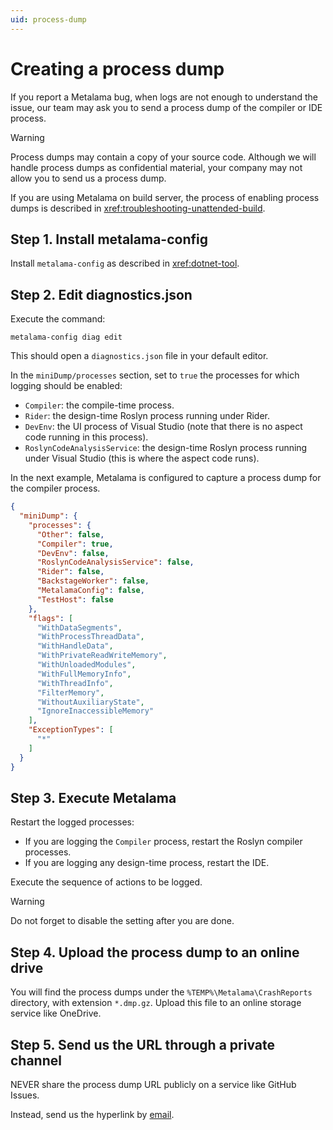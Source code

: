 ```yaml
---
uid: process-dump
---
```


# Creating a process dump

If you report a Metalama bug, when logs are not enough to understand the issue, our team may ask you to send a process dump of the compiler or IDE process.

> [!WARNING]
> Process dumps may contain a copy of your source code. Although we will handle process dumps as confidential material, your company may not allow you to send us a process dump.

If you are using Metalama on build server, the process of enabling process dumps is described in <xref:troubleshooting-unattended-build>.

## Step 1. Install metalama-config

Install `metalama-config` as described in <xref:dotnet-tool>.

## Step 2. Edit diagnostics.json

Execute the command:

```
metalama-config diag edit
```

This should open a `diagnostics.json` file in your default editor.

In the `miniDump/processes` section, set to `true` the processes for which logging should be enabled:
* `Compiler`: the compile-time process.
* `Rider`: the design-time Roslyn process running under Rider.
* `DevEnv`: the UI process of Visual Studio (note that there is no aspect code running in this process).
* `RoslynCodeAnalysisService`: the design-time Roslyn process running under Visual Studio (this is where the aspect code runs).

In the next example, Metalama is configured to capture a process dump for the compiler process.


```json
{
  "miniDump": {
    "processes": {
      "Other": false,
      "Compiler": true,
      "DevEnv": false,
      "RoslynCodeAnalysisService": false,
      "Rider": false,
      "BackstageWorker": false,
      "MetalamaConfig": false,
      "TestHost": false
    },
    "flags": [
      "WithDataSegments",
      "WithProcessThreadData",
      "WithHandleData",
      "WithPrivateReadWriteMemory",
      "WithUnloadedModules",
      "WithFullMemoryInfo",
      "WithThreadInfo",
      "FilterMemory",
      "WithoutAuxiliaryState",
      "IgnoreInaccessibleMemory"
    ],
    "ExceptionTypes": [
      "*"
    ]
  }
}
```

## Step 3. Execute Metalama

Restart the logged processes:

 * If you are logging the `Compiler` process, restart the Roslyn compiler processes.
 * If you are logging any design-time process, restart the IDE.

Execute the sequence of actions to be logged.

> [!WARNING]
> Do not forget to disable the setting after you are done.

## Step 4. Upload the process dump to an online drive

You will find the process dumps under the `%TEMP%\Metalama\CrashReports` directory, with extension `*.dmp.gz`.
Upload this file to an online storage service like OneDrive.

## Step 5. Send us the URL through a private channel

NEVER share the process dump URL publicly on a service like GitHub Issues.

Instead, send us the hyperlink by [email](mailto:hello@postsharp.net).

